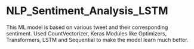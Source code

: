 # NLP_Sentiment_Analysis_LSTM
This ML model is based on various tweet and their corresponding sentiment. Used CountVectorizer, Keras Modules like Optimizers, Transformers, LSTM and Sequential to make the model 
learn much better.
